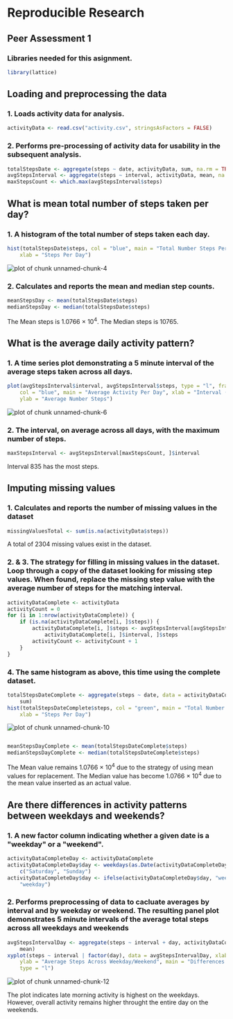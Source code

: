# Reproducible Research 
## Peer Assessment 1

### Libraries needed for this asignment.

```r
library(lattice)
```


## Loading and preprocessing the data
### 1. Loads activity data for analysis.

```r
activityData <- read.csv("activity.csv", stringsAsFactors = FALSE)
```


### 2. Performs pre-processing of activity data for usability in the subsequent analysis.

```r
totalStepsDate <- aggregate(steps ~ date, activityData, sum, na.rm = TRUE)
avgStepsInterval <- aggregate(steps ~ interval, activityData, mean, na.rm = TRUE)
maxStepsCount <- which.max(avgStepsInterval$steps)
```


## What is mean total number of steps taken per day?
### 1. A histogram of the total number of steps taken each day.

```r
hist(totalStepsDate$steps, col = "blue", main = "Total Number Steps Per Day", 
    xlab = "Steps Per Day")
```

![plot of chunk unnamed-chunk-4](figure/unnamed-chunk-4.png) 


### 2. Calculates and reports the mean and median step counts.

```r
meanStepsDay <- mean(totalStepsDate$steps)
medianStepsDay <- median(totalStepsDate$steps)
```


The Mean steps is 1.0766 &times; 10<sup>4</sup>. The Median steps is 10765.

## What is the average daily activity pattern?
### 1. A time series plot demonstrating a 5 minute interval of the average steps taken across all days.  

```r
plot(avgStepsInterval$interval, avgStepsInterval$steps, type = "l", frame = FALSE, 
    col = "blue", main = "Average Activity Per Day", xlab = "Interval (5 Minutes)", 
    ylab = "Average Number Steps")
```

![plot of chunk unnamed-chunk-6](figure/unnamed-chunk-6.png) 


### 2. The interval, on average across all days, with the maximum number of steps.

```r
maxStepsInterval <- avgStepsInterval[maxStepsCount, ]$interval
```


Interval 835 has the most steps.

## Imputing missing values
### 1. Calculates and reports the number of missing values in the dataset

```r
missingValuesTotal <- sum(is.na(activityData$steps))
```


A total of 2304 missing values exist in the dataset.

### 2. & 3. The strategy for filling in missing values in the dataset.  Loop through a copy of the dataset looking for missing step values.  When found, replace the missing step value with the average number of steps for the matching interval.

```r
activityDataComplete <- activityData
activityCount = 0
for (i in 1:nrow(activityDataComplete)) {
    if (is.na(activityDataComplete[i, ]$steps)) {
        activityDataComplete[i, ]$steps <- avgStepsInterval[avgStepsInterval$interval == 
            activityDataComplete[i, ]$interval, ]$steps
        activityCount <- activityCount + 1
    }
}
```


### 4. The same histogram as above, this time using the complete dataset.  

```r
totalStepsDateComplete <- aggregate(steps ~ date, data = activityDataComplete, 
    sum)
hist(totalStepsDateComplete$steps, col = "green", main = "Total Number Steps Per Day (No Missing Values)", 
    xlab = "Steps Per Day")
```

![plot of chunk unnamed-chunk-10](figure/unnamed-chunk-10.png) 

```r

meanStepsDayComplete <- mean(totalStepsDateComplete$steps)
medianStepsDayComplete <- median(totalStepsDateComplete$steps)
```


The Mean value remains 1.0766 &times; 10<sup>4</sup> due to the strategy of using mean values for replacement.
The Median value has become 1.0766 &times; 10<sup>4</sup> due to the mean value inserted as an actual value.

## Are there differences in activity patterns between weekdays and weekends?
### 1. A new factor column indicating whether a given date is a "weekday" or a "weekend".

```r
activityDataCompleteDay <- activityDataComplete
activityDataCompleteDay$day <- weekdays(as.Date(activityDataCompleteDay$date)) %in% 
    c("Saturday", "Sunday")
activityDataCompleteDay$day <- ifelse(activityDataCompleteDay$day, "weekend", 
    "weekday")
```


### 2. Performs preprocessing of data to cacluate averages by interval and by weekday or weekend. The resulting panel plot demonstrates 5 minute intervals of the average total steps across all weekdays and weekends

```r
avgStepsIntervalDay <- aggregate(steps ~ interval + day, activityDataCompleteDay, 
    mean)
xyplot(steps ~ interval | factor(day), data = avgStepsIntervalDay, xlab = "Intervals (5 Minutes)", 
    ylab = "Average Steps Across Weekday/Weekend", main = "Differences in Activity Patterns Between Weekdays and Weekends", 
    type = "l")
```

![plot of chunk unnamed-chunk-12](figure/unnamed-chunk-12.png) 


The plot indicates late morning activity is highest on the weekdays.  However, overall activity remains higher throught the entire day on the weekends.
